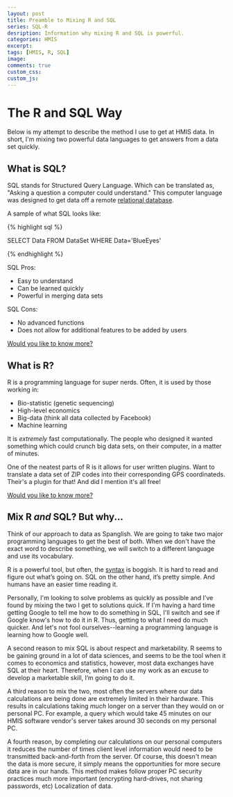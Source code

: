 ```yaml
---
layout: post
title: Preamble to Mixing R and SQL
series: SQL-R
desription: Information why mixing R and SQL is powerful.
categories: HMIS
excerpt:
tags: [HMIS, R, SQL]
image:
comments: true
custom_css: 
custom_js: 
---
```


# The R and SQL Way

Below is my attempt to describe the method I use to get at HMIS data.  In short, I'm mixing two powerful data languages to get answers from a data set quickly.
<!-- more -->
## What is SQL?

SQL stands for Structured Query Language.  Which can be translated as, "Asking a question a computer could understand." This computer language was designed to get data off a remote [relational database](https://en.wikipedia.org/wiki/Relational_database).

A sample of what SQL looks like:

{% highlight sql %}

SELECT Data FROM DataSet WHERE Data='BlueEyes'

{% endhighlight %}

SQL Pros:

* Easy to understand
* Can be learned quickly
* Powerful in merging data sets

SQL Cons:
* No advanced functions
* Does not allow for additional features to be added by users

[Would you like to know more?](https://en.wikipedia.org/wiki/SQL)

## What is R?

R is a programming language for super nerds.  Often, it is used by those working in:

* Bio-statistic (genetic sequencing)
* High-level economics
* Big-data (think all data collected by Facebook)
* Machine learning

It is _extremely_ fast computationally.  The people who designed it wanted something which could crunch big data sets, on their computer, in a matter of minutes.

One of the neatest parts of R is it allows for user written plugins.  Want to translate a data set of ZIP codes into their corresponding GPS coordinateds.  Their's a plugin for that!  And did I mention it's all free!

[Would you like to know more?](https://en.wikipedia.org/wiki/R_(programming_language))

## Mix R _and_ SQL? But why...

Think of our approach to data as Spanglish.  We are going to take two major programming languages to get the best of both.  When we don't have the exact word to describe something, we will switch to a different language and use its vocabulary.

R is a powerful tool, but often, the [syntax](https://en.wikipedia.org/wiki/Syntax_(programming_languages)) is boggish.  It is hard to read and figure out what’s going on.  SQL on the other hand, it’s pretty simple.  And humans have an easier time reading it.

Personally, I'm looking to solve problems as quickly as possible and I’ve found by mixing the two I get to solutions quick.  If I'm having a hard time getting Google to tell me how to do something in SQL, I'll switch and see if Google know's how to do it in R.  Thus, getting to what I need do much quicker. And let's not fool ourselves--learning a programming language is learning how to Google well.

A second reason to mix SQL is about respect and marketability.  R seems to be gaining ground in a lot of data sciences, and seems to be the tool when it comes to economics and statistics, however, most data exchanges have SQL at their heart.  Therefore, when I can use my work as an excuse to develop a marketable skill, I’m going to do it.

A third reason to mix the two, most often the servers where our data calculations are being done are extremely limited in their hardware.  This results in calculations taking _much_ longer on a server than they would on or personal PC.  For example, a query which would take 45 minutes on our HMIS software vendor's server takes around 30 seconds on my personal PC.

A fourth reason, by completing our calculations on our personal computers it reduces the number of times client level information would need to be transmitted back-and-forth from the server.  Of course, this doesn't mean the data is more secure, it simply means the opportunities for more secure data are in our hands.  This method makes follow proper PC security practices much more important (encrypting hard-drives, not sharing passwords, etc)
Localization of data.